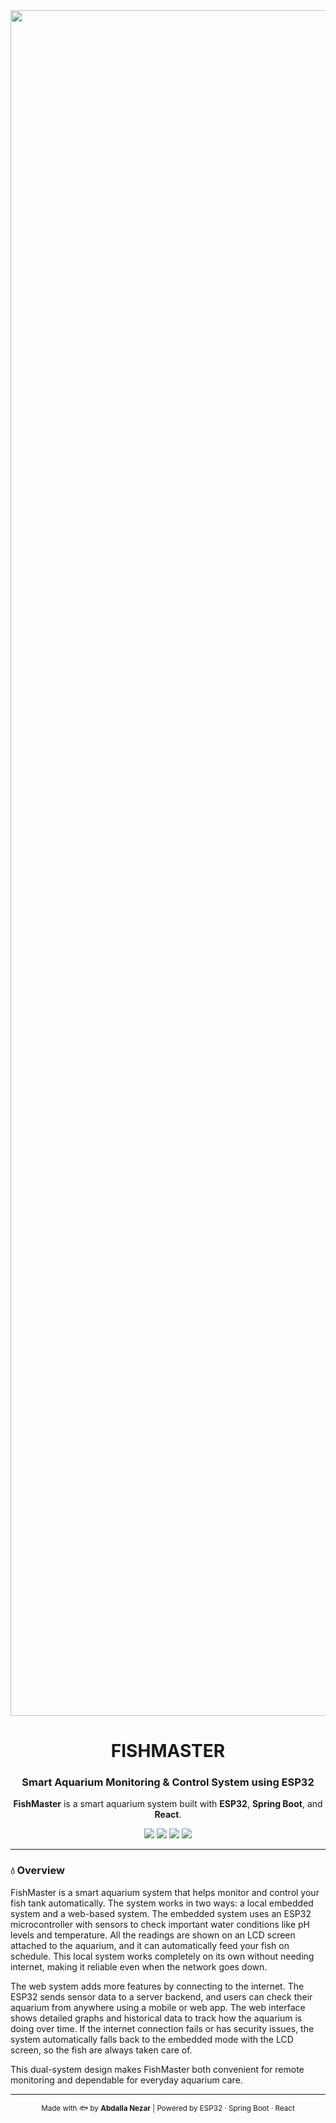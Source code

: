 <div align="center">

<img width="7686" height="2729" alt="Fish logo" src="https://github.com/user-attachments/assets/4a4d854f-14e6-48f2-ba60-82d6c91dfe55" />


  <h1>FISHMASTER</h1>
  <h3>Smart Aquarium Monitoring & Control System using ESP32</h3>

  <p>
    <strong>FishMaster</strong> is a smart aquarium system built with <strong>ESP32</strong>, <strong>Spring Boot</strong>, and <strong>React</strong>.
  </p>

  <p>
    <img src="https://img.shields.io/badge/ESP32-Microcontroller-blue?logo=espressif&logoColor=white" />
    <img src="https://img.shields.io/badge/Spring%20Boot-Backend-brightgreen?logo=springboot&logoColor=white" />
    <img src="https://img.shields.io/badge/React-Frontend-61DAFB?logo=react&logoColor=white" />
    <img src="https://img.shields.io/badge/IoT-Project-orange?logo=icloud&logoColor=white" />
  </p>

</div>

---

### 💧 Overview
FishMaster is a smart aquarium system that helps monitor and control your fish tank automatically. The system works in two ways: a local embedded system and a web-based system. The embedded system uses an ESP32 microcontroller with sensors to check important water conditions like pH levels and temperature. All the readings are shown on an LCD screen attached to the aquarium, and it can automatically feed your fish on schedule. This local system works completely on its own without needing internet, making it reliable even when the network goes down.

The web system adds more features by connecting to the internet. The ESP32 sends sensor data to a server backend, and users can check their aquarium from anywhere using a mobile or web app. The web interface shows detailed graphs and historical data to track how the aquarium is doing over time. If the internet connection fails or has security issues, the system automatically falls back to the embedded mode with the LCD screen, so the fish are always taken care of.


This dual-system design makes FishMaster both convenient for remote monitoring and dependable for everyday aquarium care.


---

<div align="center">
  <sub>Made with 🐟 by <strong>Abdalla Nezar</strong> | Powered by ESP32 · Spring Boot · React</sub>
</div>
